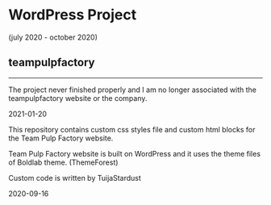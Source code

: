 # WordPress Project 
(july 2020 - october 2020)
## teampulpfactory

***
The project never finished properly and I am no longer associated with the teampulpfactory website or the company.

2021-01-20


This repository contains custom css styles file and custom html blocks for the Team Pulp Factory website.

Team Pulp Factory website is built on WordPress and it uses the theme files of Boldlab theme. (ThemeForest)

Custom code is written by TuijaStardust

2020-09-16
